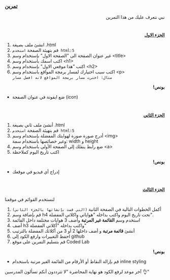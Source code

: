 
<p dir="rtl">
<h3><a href="https://github.com/codedlabs/UC-web-cw-1">تمرين </a></h3></p>


<p dir="rtl">
نبي نتعرف عليك من هذا التمرين</p>
<h1></h1>
<p dir="rtl">
 <strong><a href="https://docs.google.com/document/d/1stcvqGYWDplD6eUdKk-LS_OkbApIlOyDXrQJ3rbIBoc/edit">الجزء الاول</a></strong></p>



1.  انشئ ملف بصيغة .html
2.  قم بتهيئة الصفحة `استخدم html:5`
2. غير عنوان الصفحة الى "الصفحة الاول" بإستخدام وسم &lt;title>
3. اكتب اسمك باستخدام وسم &lt;h1>
4. اكتب "هذا موقعي الاول" بإستخدام وسم &lt;h2>
5. اكتب سبب اختيارك لمسار برمجة المواقع باستخدام وسم &lt;p> \
`مثال: اخترت مسار برمجة المواقع لانه افضل مسار`
<p dir="rtl">
<strong>بونص!</strong></p>




* ضع ايقونة في عنوان الصفحة (icon)

<h1></h1>
<p dir="rtl">
<strong><a href="https://docs.google.com/document/d/1sA89c0LxxoBCoTHY9UvwdLftiFQ1g3EhAYEMoltLLTg/edit#">الجزء الثاني</a></strong></p>



1. أنشئ ملف ثاني بصيغة .html
2.  قم بتهيئة الصفحة `استخدم html:5`
3. أدرج صورة صورة لهوايتك المفضلة بإستخدام وسم &lt;img> \
وغير خصائصها باستخدام سمة: width و height
4. ضع رابط ينقلك إلى الصفحة الأولى باستخدام وسم &lt;a> 
5. اكتب تاريخ اليوم كملاحظة
<p dir="rtl">
<strong>بونص!</strong></p>

<p dir="rtl">

* إدراج أي فيديو في موقعك
<h1></h1>
<p dir="rtl">
<strong><a href="https://docs.google.com/document/d/1BA8t5-qKIBhLCSQFKYVx9syLgFAapT6lXDlLHpM0jmg/edit">الجزء الثالث</a></strong></p>


لنستخدم القوائم في موقعنا

1. أكمل الخطوات التالية في الصفحة الثانية `(التي قمت بإنشائها بالجزء الثاني)`
2. قم بإضافة وسم  h4  تحت تاريخ اليوم واكتب بداخله "هواياتي واكلاتي المفضلة".
3. استخدم وسم **القائمة غير المرتبة** وأضف 3 هوايات مختلفة داخل القائمة 
4. أضف h3 واكتب بداخله "أكلاتي المفضلة"
5. أنشئ **قائمة مرتبة** و أضف داخلها 2 أو 3 من أكلاتك المفضلة بالترتيب 
6. احفظ التغييرات وارفع الكود إلى github
7. قم بتسليم التمرين على موقع Coded Lab

<p dir="rtl">
<strong>بونص!</strong></p>

<p dir="rtl">

* قم بإزالة النقاط أو الأرقام من القائمة الغير مرتبة باستخدام inline styling

آخر موعد لرفع الكود هو نهاية المحاضرة "لا تترددون أنكم تسألون المدرسين 👌"
